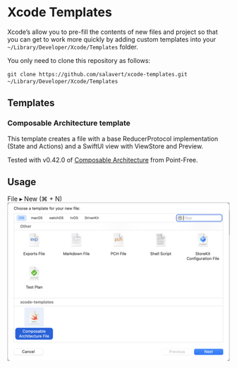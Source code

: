 # Xcode Templates

Xcode’s allow you to pre-fill the contents of new files and project so that you can get to work more quickly by adding custom templates into your `~/Library/Developer/Xcode/Templates` folder.

You only need to clone this repository as follows:

```
git clone https://github.com/salavert/xcode-templates.git ~/Library/Developer/Xcode/Templates
```

## Templates

### Composable Architecture template
This template creates a file with a base ReducerProtocol implementation (State and Actions) and a SwiftUI view with ViewStore and Preview.

Tested with v0.42.0 of [Composable Architecture](https://github.com/pointfreeco/swift-composable-architecture) from Point-Free.

## Usage
File ▸ New (⌘ + N)
<img src="xcode.png" />